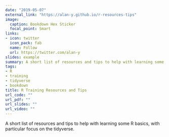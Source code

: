 ```yaml
---
date: "2019-05-07"
external_link: "https://alan-y.github.io/r-resources-tips"
image:
  caption: Bookdown Hex Sticker
  focal_point: Smart
links:
- icon: twitter
  icon_pack: fab
  name: Follow
  url: https://twitter.com/alan-y
slides: example
summary: A short list of resources and tips to help with learning some R basics, with particular focus on the tidyverse.
tags:
- R
- training
- tidyverse
- bookdown
title: R Training Resources and Tips
url_code: ""
url_pdf: ""
url_slides: ""
url_video: ""
---
```


A short list of resources and tips to help with learning some R basics, with particular focus on the tidyverse.
